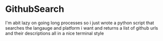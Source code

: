 # GithubSearch
I'm abit lazy on going long processes so i just wrote a python script that searches the langauge and platform i want and returns a list of  github urls and their descriptions all in a nice terminal style
